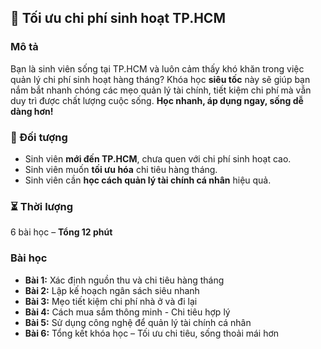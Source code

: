 ## 📌 Tối ưu chi phí sinh hoạt TP.HCM  

### Mô tả  
Bạn là sinh viên sống tại TP.HCM và luôn cảm thấy khó khăn trong việc quản lý chi phí sinh hoạt hàng tháng? Khóa học **siêu tốc** này sẽ giúp bạn nắm bắt nhanh chóng các mẹo quản lý tài chính, tiết kiệm chi phí mà vẫn duy trì được chất lượng cuộc sống. **Học nhanh, áp dụng ngay, sống dễ dàng hơn!**

### 🎯 Đối tượng  
- Sinh viên **mới đến TP.HCM**, chưa quen với chi phí sinh hoạt cao.  
- Sinh viên muốn **tối ưu hóa** chi tiêu hàng tháng.  
- Sinh viên cần **học cách quản lý tài chính cá nhân** hiệu quả.  

### ⏳ Thời lượng  
6 bài học – **Tổng 12 phút**  

### Bài học  
- **Bài 1:** Xác định nguồn thu và chi tiêu hàng tháng  
- **Bài 2:** Lập kế hoạch ngân sách siêu nhanh  
- **Bài 3:** Mẹo tiết kiệm chi phí nhà ở và đi lại  
- **Bài 4:** Cách mua sắm thông minh - Chi tiêu hợp lý  
- **Bài 5:** Sử dụng công nghệ để quản lý tài chính cá nhân  
- **Bài 6:** Tổng kết khóa học – Tối ưu chi tiêu, sống thoải mái hơn